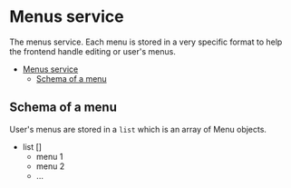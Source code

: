 # Menus service
The menus service. Each menu is stored in a very specific format to help the frontend handle editing or user's menus.

<!-- TOC -->
* [Menus service](#menus-service)
  * [Schema of a menu](#schema-of-a-menu)
<!-- TOC -->

## Schema of a menu
User's menus are stored in a `list` which is an array of Menu objects.

- list []
  - menu 1
  - menu 2 
  - ...
